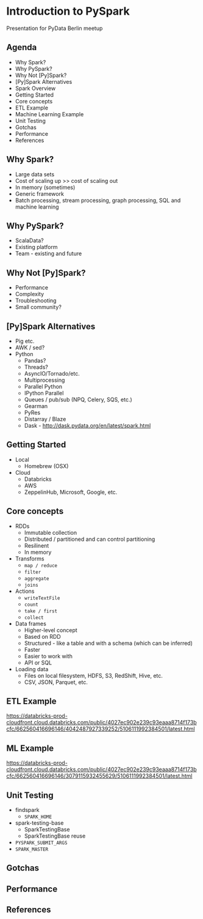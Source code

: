 # Introduction to PySpark
Presentation for PyData Berlin meetup

## Agenda

- Why Spark?
- Why PySpark?
- Why Not [Py]Spark?
- [Py]Spark Alternatives
- Spark Overview
- Getting Started
- Core concepts
- ETL Example
- Machine Learning Example
- Unit Testing
- Gotchas
- Performance
- References

## Why Spark?

- Large data sets
- Cost of scaling up >> cost of scaling out
- In memory (sometimes)
- Generic framework
- Batch processing, stream processing, graph processing, SQL and machine learning

## Why PySpark?

- ScalaData?
- Existing platform
- Team - existing and future

## Why Not [Py]Spark?

- Performance
- Complexity
- Troubleshooting
- Small community?

## [Py]Spark Alternatives

- Pig etc.
- AWK / sed?
- Python
    - Pandas?
    - Threads?
    - AsyncIO/Tornado/etc.
    - Multiprocessing
    - Parallel Python
    - IPython Parallel
    - Queues / pub/sub (NPQ, Celery, SQS, etc.)
    - Gearman
    - PyRes
    - Distarray / Blaze
    - Dask - http://dask.pydata.org/en/latest/spark.html

## Getting Started

- Local
    - Homebrew (OSX)
- Cloud
    - Databricks
    - AWS
    - ZeppelinHub, Microsoft, Google, etc.

## Core concepts

- RDDs
    - Immutable collection
    - Distributed / partitioned and can control partitioning
    - Resilinent
    - In memory
- Transforms
    - `map / reduce`
    - `filter`
    - `aggregate`
    - `joins`
- Actions
    - `writeTextFile`
    - `count`
    - `take / first`
    - `collect`
- Data frames
    - Higher-level concept 
    - Based on RDD
    - Structured - like a table and with a schema (which can  be inferred)
    - Faster
    - Easier to work with
    - API or SQL
- Loading  data
    - Files on local filesystem, HDFS, S3, RedShift, Hive, etc.
    - CSV, JSON, Parquet, etc.

## ETL Example

https://databricks-prod-cloudfront.cloud.databricks.com/public/4027ec902e239c93eaaa8714f173bcfc/662560416696146/4042487927339252/5106111992384501/latest.html

## ML Example

https://databricks-prod-cloudfront.cloud.databricks.com/public/4027ec902e239c93eaaa8714f173bcfc/662560416696146/3079115932455629/5106111992384501/latest.html

## Unit Testing

- findspark
    - `SPARK_HOME`
- spark-testing-base
    - SparkTestingBase
    - SparkTestingBase reuse
- `PYSPARK_SUBMIT_ARGS`
- `SPARK_MASTER`

## Gotchas
## Performance
## References

